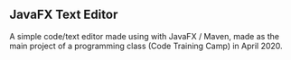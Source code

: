 ## JavaFX Text Editor

A simple code/text editor made using with JavaFX / Maven, made as the main project of a programming class (Code Training Camp) in April 2020.


